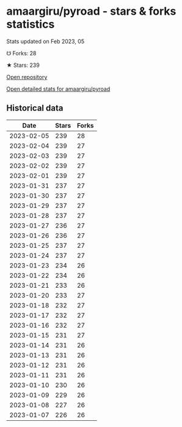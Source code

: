 # amaargiru/pyroad - stars & forks statistics

Stats updated on Feb 2023, 05

☋ Forks: 28

★ Stars: 239

[Open repository](https://github.com/amaargiru/pyroad)

[Open detailed stats for amaargiru/pyroad](https://reviewgithub.com/rep/amaargiru/pyroad)

## Historical data
| Date | Stars | Forks |
|------|-------|-------|
| 2023-02-05 | 239 | 28 | 
| 2023-02-04 | 239 | 27 | 
| 2023-02-03 | 239 | 27 | 
| 2023-02-02 | 239 | 27 | 
| 2023-02-01 | 239 | 27 | 
| 2023-01-31 | 237 | 27 | 
| 2023-01-30 | 237 | 27 | 
| 2023-01-29 | 237 | 27 | 
| 2023-01-28 | 237 | 27 | 
| 2023-01-27 | 236 | 27 | 
| 2023-01-26 | 236 | 27 | 
| 2023-01-25 | 237 | 27 | 
| 2023-01-24 | 237 | 27 | 
| 2023-01-23 | 234 | 26 | 
| 2023-01-22 | 234 | 26 | 
| 2023-01-21 | 233 | 26 | 
| 2023-01-20 | 233 | 27 | 
| 2023-01-18 | 232 | 27 | 
| 2023-01-17 | 232 | 27 | 
| 2023-01-16 | 232 | 27 | 
| 2023-01-15 | 231 | 27 | 
| 2023-01-14 | 231 | 26 | 
| 2023-01-13 | 231 | 26 | 
| 2023-01-12 | 231 | 26 | 
| 2023-01-11 | 231 | 26 | 
| 2023-01-10 | 230 | 26 | 
| 2023-01-09 | 229 | 26 | 
| 2023-01-08 | 227 | 26 | 
| 2023-01-07 | 226 | 26 | 

